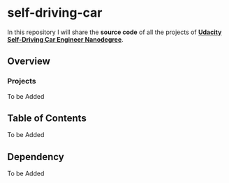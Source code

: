 # self-driving-car

In this repository I will share the **source code** of all the projects of **[Udacity Self-Driving Car Engineer Nanodegree](https://www.udacity.com/course/self-driving-car-engineer-nanodegree--nd013)**.

## Overview

### Projects

To be Added

## Table of Contents

To be Added

## Dependency

To be Added 
 
 
